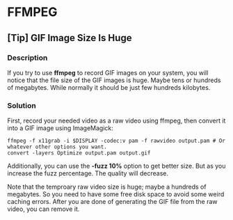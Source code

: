 # FFMPEG

## [Tip] GIF Image Size Is Huge

### Description

If you try to use **ffmpeg** to record GIF images on your system, you will notice that the file size of the GIF images is huge. Maybe tens or hundreds of megabytes. While normally it should be just few hundreds kilobytes.

### Solution

First, record your needed video as a raw video using ffmpeg, then convert it into a GIF image using ImageMagick:

	ffmpeg -f x11grab -i $DISPLAY -codec:v pam -f rawvideo output.pam # Or whatever other options you want.
	convert -layers Optimize output.pam output.gif

Additionally, you can use the **-fuzz 10%** option to get better size. But as you increase the fuzz percentage. The quality will decrease. 

Note that the temproary raw video size is huge; maybe a hundreds of megabytes. So you need to have some free disk space to avoid some weird caching errors. After you are done of generating the GIF file from the raw video, you can remove it.
